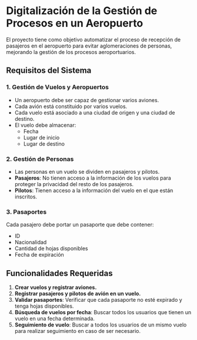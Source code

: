 # Digitalización de la Gestión de Procesos en un Aeropuerto

El proyecto tiene como objetivo automatizar el proceso de recepción de pasajeros en el aeropuerto para evitar aglomeraciones de personas, mejorando la gestión de los procesos aeroportuarios.

## Requisitos del Sistema

### 1. Gestión de Vuelos y Aeropuertos
- Un aeropuerto debe ser capaz de gestionar varios aviones.
- Cada avión está constituido por varios vuelos.
- Cada vuelo está asociado a una ciudad de origen y una ciudad de destino.
- El vuelo debe almacenar:
    - Fecha
    - Lugar de inicio
    - Lugar de destino

### 2. Gestión de Personas
- Las personas en un vuelo se dividen en pasajeros y pilotos.
- **Pasajeros**: No tienen acceso a la información de los vuelos para proteger la privacidad del resto de los pasajeros.
- **Pilotos**: Tienen acceso a la información del vuelo en el que están inscritos.

### 3. Pasaportes
Cada pasajero debe portar un pasaporte que debe contener:
- ID
- Nacionalidad
- Cantidad de hojas disponibles
- Fecha de expiración

## Funcionalidades Requeridas

1. **Crear vuelos y registrar aviones.**
2. **Registrar pasajeros y pilotos de avión en un vuelo.**
3. **Validar pasaportes**: Verificar que cada pasaporte no esté expirado y tenga hojas disponibles.
4. **Búsqueda de vuelos por fecha**: Buscar todos los usuarios que tienen un vuelo en una fecha determinada.
5. **Seguimiento de vuelo**: Buscar a todos los usuarios de un mismo vuelo para realizar seguimiento en caso de ser necesario.